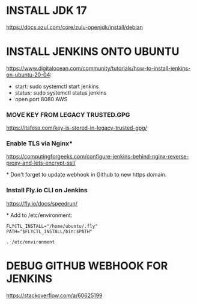 # INSTALL JDK 17
https://docs.azul.com/core/zulu-openjdk/install/debian


# INSTALL JENKINS ONTO UBUNTU
https://www.digitalocean.com/community/tutorials/how-to-install-jenkins-on-ubuntu-20-04:
- start: sudo systemctl start jenkins
- status: sudo systemctl status jenkins
- open port 8080 AWS

### MOVE KEY FROM LEGACY TRUSTED.GPG
https://itsfoss.com/key-is-stored-in-legacy-trusted-gpg/

### Enable TLS via Nginx*
https://computingforgeeks.com/configure-jenkins-behind-nginx-reverse-proxy-and-lets-encrypt-ssl/

\* Don't forget to update webhook in Github to new https domain.

### Install Fly.io CLI on Jenkins
https://fly.io/docs/speedrun/

\* Add to /etc/environment:
```
FLYCTL_INSTALL="/home/ubuntu/.fly"
PATH="$FLYCTL_INSTALL/bin:$PATH"
```
```
. /etc/environment
```

# DEBUG GITHUB WEBHOOK FOR JENKINS
https://stackoverflow.com/a/60625199


